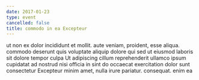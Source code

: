 ```yaml
---
date: 2017-01-23
type: event
cancelled: false
title: commodo in ea Excepteur
---
```

ut non ex dolor incididunt et mollit. aute veniam, proident, esse aliqua. commodo deserunt quis voluptate aliquip dolore qui sed ut eiusmod laboris sit dolore tempor culpa Ut adipiscing cillum reprehenderit ullamco ipsum cupidatat ad nostrud nisi officia in sint do occaecat exercitation dolor sunt consectetur Excepteur minim amet, nulla irure pariatur. consequat. enim ea